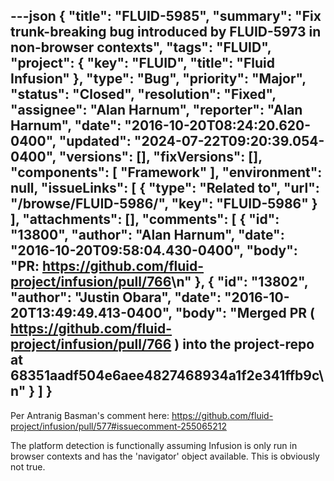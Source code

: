 ---json
{
  "title": "FLUID-5985",
  "summary": "Fix trunk-breaking bug introduced by FLUID-5973 in non-browser contexts",
  "tags": "FLUID",
  "project": {
    "key": "FLUID",
    "title": "Fluid Infusion"
  },
  "type": "Bug",
  "priority": "Major",
  "status": "Closed",
  "resolution": "Fixed",
  "assignee": "Alan Harnum",
  "reporter": "Alan Harnum",
  "date": "2016-10-20T08:24:20.620-0400",
  "updated": "2024-07-22T09:20:39.054-0400",
  "versions": [],
  "fixVersions": [],
  "components": [
    "Framework"
  ],
  "environment": null,
  "issueLinks": [
    {
      "type": "Related to",
      "url": "/browse/FLUID-5986/",
      "key": "FLUID-5986"
    }
  ],
  "attachments": [],
  "comments": [
    {
      "id": "13800",
      "author": "Alan Harnum",
      "date": "2016-10-20T09:58:04.430-0400",
      "body": "PR: <https://github.com/fluid-project/infusion/pull/766>\n"
    },
    {
      "id": "13802",
      "author": "Justin Obara",
      "date": "2016-10-20T13:49:49.413-0400",
      "body": "Merged PR ( <https://github.com/fluid-project/infusion/pull/766> ) into the project-repo at 68351aadf504e6aee4827468934a1f2e341ffb9c\n"
    }
  ]
}
---
Per Antranig Basman's comment here: <https://github.com/fluid-project/infusion/pull/577#issuecomment-255065212>

The platform detection is functionally assuming Infusion is only run in browser contexts and has the 'navigator' object available. This is obviously not true.

        